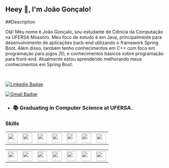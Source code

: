 
## Heey 👋, I'm João Gonçalo!

##Description

Olá! Meu nome é João Gonçalo, sou estudante de Ciência da Computação na UFERSA Mossoró. Meu foco de estudo é em Java, principalmente para desenvolvimento de aplicações back-end utilizando o framework Spring Boot. Além disso, também tenho conhecimentos em C++ com foco em programação para jogos 2D, e conhecimentos básicos sobre programação para front-end. Atualmente estou aprendendo melhorando meus conhecimentos em Spring Boot.

<!-- 
<img style="margin-left=50px;" class="margin-l" height=150px width=200px src="https://cdn.dribbble.com/users/330915/screenshots/3587000/10_coding_dribbble.gif">
-->


<br/>

[![Linkedin Badge](https://img.shields.io/badge/LinkedIn-0077B5?style=flat-square&logo=linkedin&logoColor=white)](https://www.linkedin.com/in/jngoncalo)

[![Gmail Badge](https://img.shields.io/badge/-Gmail-c14438?style=flat-square&logo=Gmail&logoColor=white&link=mailto:jnetogoncalo@gmail.com)](mailto:jnetogoncalo@gmail.com)

- ### 📚 Graduating in Computer Science at UFERSA.

### Skills
<!-- ## Languages -->
<div>
  <table>
    <th>
      <img height=30px width=30px src="https://cdn.jsdelivr.net/gh/devicons/devicon/icons/java/java-original.svg" />    
    </th>
    <th>
      <img height=30px width=30px src="https://cdn.jsdelivr.net/gh/devicons/devicon/icons/cplusplus/cplusplus-original.svg" />
    </th>
    <th>
      <img height=30px width=30px src="https://cdn.jsdelivr.net/gh/devicons/devicon/icons/swift/swift-original-wordmark.svg" />
    </th>
    <th>
      <img height=30px width=30px  src="https://cdn.jsdelivr.net/gh/devicons/devicon/icons/typescript/typescript-original.svg" />
    </th>
    <th>
      <img height=30px width=30px  src="https://cdn.jsdelivr.net/gh/devicons/devicon/icons/javascript/javascript-original.svg" />
    </th>
    <th>
      <img height=30px width=30px  src="https://cdn.jsdelivr.net/gh/devicons/devicon/icons/html5/html5-original.svg" />
    </th>
    <th>
      <img height=30px width=30px  src="https://cdn.jsdelivr.net/gh/devicons/devicon/icons/css3/css3-original.svg" />
    </th>
  </table>

</div>

<!-- ## Tools -->
<div> 
  <table>
    <th>	  
      <img height=30px width=30px src="https://cdn.jsdelivr.net/gh/devicons/devicon/icons/vscode/vscode-original.svg" />
    </th>
    <th>	  
      <img height=30px width=30px src="https://cdn.jsdelivr.net/gh/devicons/devicon/icons/intellij/intellij-original-wordmark.svg" />
    </th>
    <th>	  
      <img height=30px width=30px src="https://cdn.jsdelivr.net/gh/devicons/devicon/icons/spring/spring-original-wordmark.svg" />
    </th>
    <th>	  
      <img height=30px width=30px src="https://cdn.jsdelivr.net/gh/devicons/devicon/icons/git/git-original-wordmark.svg" />
    </th>
    <th>	  
      <img height=30px width=30px src="https://cdn.jsdelivr.net/gh/devicons/devicon/icons/postgresql/postgresql-original.svg" />
    </th>
    <th>	  
      <img height=30px width=30px src="https://cdn.jsdelivr.net/gh/devicons/devicon/icons/mongodb/mongodb-original-wordmark.svg" />
    </th>
    <th>	  
      <img height=30px width=30px src="https://cdn.jsdelivr.net/gh/devicons/devicon/icons/amazonwebservices/amazonwebservices-original-wordmark.svg" />
    </th>
</table>
</div>
